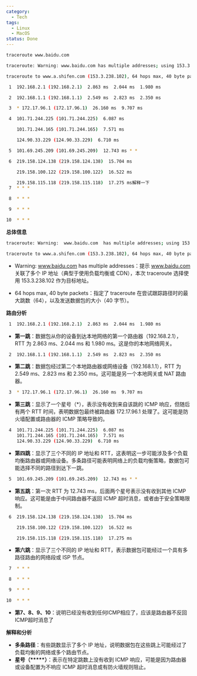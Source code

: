 ```yaml
---
category:
  - Tech
tags:
  - Linux
  - MacOS
status: Done
---
```

```bash
traceroute www.baidu.com 

traceroute: Warning: www.baidu.com has multiple addresses; using 153.3.238.102

traceroute to www.a.shifen.com (153.3.238.102), 64 hops max, 40 byte packets

 1  192.168.2.1 (192.168.2.1)  2.863 ms  2.044 ms  1.980 ms

 2  192.168.1.1 (192.168.1.1)  2.549 ms  2.823 ms  2.350 ms

 3  * 172.17.96.1 (172.17.96.1)  26.160 ms  9.707 ms

 4  101.71.244.225 (101.71.244.225)  6.087 ms

    101.71.244.165 (101.71.244.165)  7.571 ms

    124.90.33.229 (124.90.33.229)  6.710 ms

 5  101.69.245.209 (101.69.245.209)  12.743 ms * *

 6  219.158.124.138 (219.158.124.138)  15.704 ms

    219.158.100.122 (219.158.100.122)  16.522 ms

    219.158.115.118 (219.158.115.118)  17.275 ms解释一下
 7  * * *

 8  * * *

 9  * * *

10  * * *
```


**总体信息**
```bash
traceroute: Warning:  www.baidu.com  has multiple addresses; using 153.3.238.102

traceroute to www.a.shifen.com (153.3.238.102), 64 hops max, 40 byte packets
```

- Warning: www.baidu.com has multiple addresses：提示 www.baidu.com 关联了多个 IP 地址（典型于使用负载均衡或 CDN），本次 traceroute 选择使用 153.3.238.102 作为目标地址。

- 64 hops max, 40 byte packets：指定了 traceroute 在尝试跟踪路径时的最大跳数（64），以及发送数据包的大小（40 字节）。

**路由分析**
```bash
 1  192.168.2.1 (192.168.2.1)  2.863 ms  2.044 ms  1.980 ms
```
  
-  **第一跳**：数据包从你的设备到达本地网络的第一个路由器（192.168.2.1），RTT 为 2.863 ms、2.044 ms 和 1.980 ms。这是你的本地网络网关。

```bash
 2  192.168.1.1 (192.168.1.1)  2.549 ms  2.823 ms  2.350 ms
```
- **第二跳**：数据包经过第二个本地路由器或网络设备（192.168.1.1），RTT 为 2.549 ms、2.823 ms 和 2.350 ms。这可能是另一个本地网关或 NAT 路由器。

```bash
 3  * 172.17.96.1 (172.17.96.1)  26.160 ms  9.707 ms
```
- **第三跳**：显示了一个星号（*），表示没有收到来自该跳的 ICMP 响应，但随后有两个 RTT 时间，表明数据包最终被路由器 172.17.96.1 处理了。这可能是防火墙配置或路由器的 ICMP 策略导致的。

```bash
 4  101.71.244.225 (101.71.244.225)  6.087 ms
    101.71.244.165 (101.71.244.165)  7.571 ms
    124.90.33.229 (124.90.33.229)  6.710 ms
```
- **第四跳**：显示了三个不同的 IP 地址和 RTT，这表明这一步可能涉及多个负载均衡路由器或网络设备。多条路径可能表明网络上的负载均衡策略，数据包可能选择不同的路径到达下一跳。

```bash
 5  101.69.245.209 (101.69.245.209)  12.743 ms * *
```

- **第五跳**：第一次 RTT 为 12.743 ms，后面两个星号表示没有收到其他 ICMP 响应。这可能是由于中间路由器不返回 ICMP 超时消息，或者由于安全策略限制。

```bash
 6  219.158.124.138 (219.158.124.138)  15.704 ms

    219.158.100.122 (219.158.100.122)  16.522 ms

    219.158.115.118 (219.158.115.118)  17.275 ms
```
- **第六跳**：显示了三个不同的 IP 地址和 RTT，表示数据包可能经过一个具有多路径路由的网络段或 ISP 节点。

```bash
 7  * * *

 8  * * *

 9  * * *

10  * * *

```
- **第7、8、9、10**：说明已经没有收到任何ICMP相应了，应该是路由器不反回ICMP超时消息了

**解释和分析**

- **多条路径**：有些跳数显示了多个 IP 地址，说明数据包在这些跳上可能经过了负载均衡的网络或多个路由节点。
- **星号（\*\*\*\*\*）**：表示在特定跳数上没有收到 ICMP 响应，可能是因为路由器或设备配置为不响应 ICMP 超时消息或有防火墙规则阻止。

